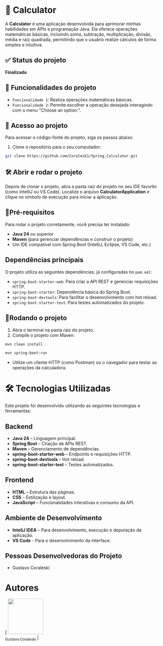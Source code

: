 # 🔢 Calculator
A **Calculator** é uma aplicação desenvolvida para aprimorar minhas habilidades em APIs e programação Java. Ela oferece operações matemáticas básicas, incluindo soma, subtração, multiplicação, divisão, média e raiz quadrada, permitindo que o usuário realize cálculos de forma simples e intuitiva.

## ✅ Status do projeto
**Finalizado**

## 🔨 Funcionalidades do projeto
- `Funcionalidade 1`: Realiza operações matemáticas básicas.
- `Funcionalidade 2`: Permite escolher a operação desejada interagindo com o menu "Choose an option:".

## 📁 Acesso ao projeto
Para acessar o código-fonte do projeto, siga os passos abaixo:

1. Clone o repositório para o seu computador:
```bash
git clone https://github.com/Coralesk1/Spring_Calculator.git
````
## 🛠️ Abrir e rodar o projeto
Depois de clonar o projeto, abra a pasta raiz do projeto no seu IDE favorito (como IntelliJ ou VS Code). Localize o arquivo **CalculatorApplication** e clique no símbolo de execução para iniciar a aplicação.

## 🚨Pré-requisitos
Para rodar o projeto corretamente, você precisa ter instalado:

- **Java 24** ou superior  
- **Maven** (para gerenciar dependências e construir o projeto)  
- Um IDE compatível com Spring Boot (IntelliJ, Eclipse, VS Code, etc.)

## Dependências principais
O projeto utiliza as seguintes dependências, já configuradas no `pom.xml`:

- `spring-boot-starter-web`: Para criar a API REST e gerenciar requisições HTTP.  
- `spring-boot-starter`: Dependência básica do Spring Boot.  
- `spring-boot-devtools`: Para facilitar o desenvolvimento com hot reload.  
- `spring-boot-starter-test`: Para testes automatizados do projeto.  

## 🔄️Rodando o projeto
1. Abra o terminal na pasta raiz do projeto.  
2. Compile o projeto com Maven:
```bash
mvn clean install
```
```bash
mvn spring-boot:run
```
- Utilize um cliente HTTP (como Postman) ou o navegador para testar as operações da calculadora.
# 🛠️ Tecnologias Utilizadas

Este projeto foi desenvolvido utilizando as seguintes tecnologias e ferramentas:

## Backend
- **Java 24** – Linguagem principal.
- **Spring Boot** – Criação de APIs REST.
- **Maven** – Gerenciamento de dependências.
- **spring-boot-starter-web** – Endpoints e requisições HTTP.
- **spring-boot-devtools** – Hot reload.
- **spring-boot-starter-test** – Testes automatizados.

## Frontend
- **HTML** – Estrutura das páginas.
- **CSS** – Estilização e layout.
- **JavaScript** – Funcionalidades interativas e consumo da API.

## Ambiente de Desenvolvimento
- **InteliJ IDEA** – Para desenvolvimento, execução e depuração da aplicação.
- **VS Code** - Para o desenvolvimento da interface.

## Pessoas Desenvolvedoras do Projeto
- Gustavo Coraleski
# Autores
| [<img src="https://avatars.githubusercontent.com/u/157764486?s=400&u=a693858248f7924da309f21ad06e28cd8967742a&v=4" width=115><br><sub>Gustavo Coraleski</sub>](https://github.com/Coralesk1) |

